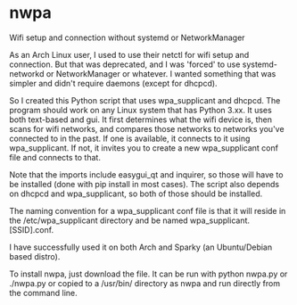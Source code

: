# nwpa

Wifi setup and connection without systemd or NetworkManager

As an Arch Linux user, I used to use their netctl for wifi setup and connection. But that was deprecated, and I was 'forced' to use systemd-networkd or NetworkManager or whatever. I wanted something that was simpler and didn't require daemons (except for dhcpcd).

So I created this Python script that uses wpa_supplicant and dhcpcd. The program should work on any Linux system that has Python 3.xx. It uses both text-based and gui. It first determines what the wifi device is, then scans for wifi networks, and compares those networks to networks you've connected to in the past. If one is available, it connects to it using wpa_supplicant. If not, it invites you to create a new wpa_supplicant conf file and connects to that. 

Note that the imports include easygui_qt and inquirer, so those will have to be installed (done with pip install in most cases). The script also depends on dhcpcd and wpa_supplicant, so both of those should be installed.

The naming convention for a wpa_supplicant conf file is that it will reside in the /etc/wpa_supplicant directory and be named wpa_supplicant.[SSID].conf.

I have successfully used it on both Arch and Sparky (an Ubuntu/Debian based distro). 

To install nwpa, just download the file. It can be run with python nwpa.py or ./nwpa.py or copied to a /usr/bin/ directory as nwpa and run directly from the command line. 

